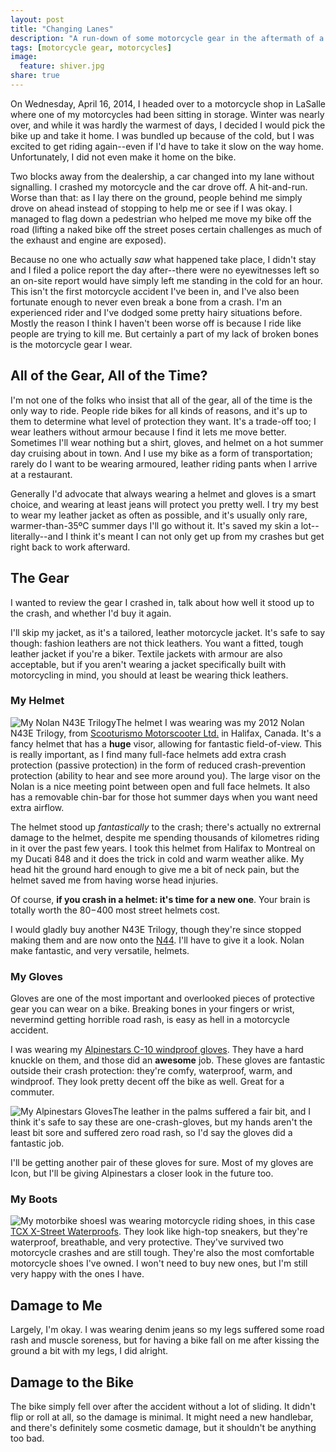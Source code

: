 ```yaml
---
layout: post
title: "Changing Lanes"
description: "A run-down of some motorcycle gear in the aftermath of a crash."
tags: [motorcycle gear, motorcycles]
image:
  feature: shiver.jpg
share: true  
---
```


On Wednesday, April 16, 2014, I headed over to a motorcycle shop in LaSalle
where one of my motorcycles had been sitting in storage. Winter was nearly
over, and while it was hardly the warmest of days, I decided I would pick the
bike up and take it home. I was bundled up because of the cold, but I was
excited to get riding again--even if I'd have to take it slow on the way home.
Unfortunately, I did not even make it home on the bike.

Two blocks away from the dealership, a car changed into my lane without
signalling. I crashed my motorcycle and the car drove off. A hit-and-run.
Worse than that: as I lay there on the ground, people behind me simply
drove on ahead instead of stopping to help me or see if I was okay. I managed
to flag down a pedestrian who helped me move my bike off the road (lifting a
naked bike off the street poses certain challenges as much of the exhaust and
engine are exposed).

Because no one who actually *saw* what happened take place, I didn't stay and
I filed a police report the day after--there were no eyewitnesses left so an
on-site report would have simply left me standing in the cold for an hour. This
isn't the first motorcycle accident I've been in, and I've also been fortunate
enough to never even break a bone from a crash. I'm an experienced rider and
I've dodged some pretty hairy situations before. Mostly the reason I think I
haven't been worse off is because I ride like people are trying to kill me.
But certainly a part of my lack of broken bones is the motorcycle gear I wear.

## All of the Gear, All of the Time?

I'm not one of the folks who insist that all of the gear, all of the time is
the only way to ride. People ride bikes for all kinds of reasons, and it's up
to them to determine what level of protection they want. It's a trade-off too;
I wear leathers without armour because I find it lets me move better. Sometimes
I'll wear nothing but a shirt, gloves, and helmet on a hot summer day cruising
about in town. And I use my bike as a form of transportation; rarely do I
want to be wearing armoured, leather riding pants when I arrive at a restaurant.

Generally I'd advocate that always wearing a helmet and gloves is a smart
choice, and wearing at least jeans will protect you pretty well. I try my best
to wear my leather jacket as often as possible, and it's usually only rare,
warmer-than-35ºC summer days I'll go without it. It's saved my skin a
lot--literally--and I think it's meant I can not only get up from my crashes
but get right back to work afterward.

## The Gear

I wanted to review the gear I crashed in, talk about how well it stood up to
the crash, and whether I'd buy it again.

I'll skip my jacket, as it's a tailored, leather motorcycle jacket. It's safe
to say though: fashion leathers are not thick leathers. You want a fitted,
tough leather jacket if you're a biker. Textile jackets with armour are also
acceptable, but if you aren't wearing a jacket specifically built with
motorcycling in mind, you should at least be wearing thick leathers.

### My Helmet

<img src="{{ site.url }}/images/nolan.jpg" alt="My Nolan N43E Trilogy" class="photograph">The helmet I was wearing was my 2012 Nolan N43E Trilogy, from
[Scooturismo Motorscooter Ltd.](http://www.scooturismo.com/) in Halifax, Canada.
It's a fancy helmet that has a **huge** visor, allowing for fantastic
field-of-view. This is really important, as I find many full-face helmets add
extra crash protection (passive protection) in the form of reduced
crash-prevention protection (ability to hear and see more around you). The large
visor on the Nolan is a nice meeting point between open and full face helmets.
It also has a removable chin-bar for those hot summer days when you want need
extra airflow.

The helmet stood up _fantastically_ to the crash; there's actually no extrernal
damage to the helmet, despite me spending thousands of kilometres riding in it
over the past few years. I took this helmet from Halifax to Montreal on my
Ducati 848 and it does the trick in cold and warm weather alike. My head hit
the ground hard enough to give me a bit of neck pain, but the helmet saved me
from having worse head injuries.

Of course, **if you crash in a helmet: it's time for a new one**. Your brain is
totally worth the $80-$400 most street helmets cost.

I would gladly buy another N43E Trilogy, though they're since stopped making
them and are now onto the
[N44](http://www.canadasmotorcycle.ca/nolan-n44-helmet.html). I'll have to
give it a look. Nolan make fantastic, and very versatile, helmets.

### My Gloves

Gloves are one of the most important and overlooked pieces of protective gear
you can wear on a bike. Breaking bones in your fingers or wrist, nevermind
getting horrible road rash, is easy as hell in a motorcycle accident.

I was wearing my [Alpinestars C-10 windproof gloves](http://www.canadasmotorcycle.ca/alpinestars-c-10-drystar-gloves.html). They have a hard knuckle on them, and those did an
**awesome** job. These gloves are fantastic outside their crash protection:
they're comfy, waterproof, warm, and windproof. They look pretty decent off
the bike as well. Great for a commuter.

<img src="{{ site.url }}/images/c10.jpg" alt="My Alpinestars Gloves" class="photograph left">The leather in the palms suffered a fair bit, and I think it's safe to say
these are one-crash-gloves, but my hands aren't the least bit sore and suffered
zero road rash, so I'd say the gloves did a fantastic job.

I'll be getting another pair of these gloves for sure. Most of my gloves are
Icon, but I'll be giving Alpinestars a closer look in the future too.

### My Boots

<img src="{{ site.url }}/images/x-street.jpg" alt="My motorbike shoes" class="photograph">I was wearing motorcycle riding shoes, in this case [TCX X-Street Waterproofs](http://www.canadasmotorcycle.ca/tcx-x-street-waterproof-leather-shoes.html). They look
like high-top sneakers, but they're waterproof, breathable, and very
protective. They've survived two motorcycle crashes and are still tough.
They're also the most comfortable motorcycle shoes I've owned. I won't need to
buy new ones, but I'm still very happy with the ones I have.

## Damage to Me

Largely, I'm okay. I was wearing denim jeans so my legs suffered some road
rash and muscle soreness, but for having a bike fall on me after kissing the
ground a bit with my legs, I did alright.

## Damage to the Bike

The bike simply fell over after the accident without a lot of sliding. It
didn't flip or roll at all, so the damage is minimal. It might need a new
handlebar, and there's definitely some cosmetic damage, but it shouldn't be
anything too bad.


